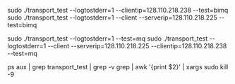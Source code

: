 sudo ./transport_test --logtostderr=1 --clientip=128.110.218.238 --test=bimq
sudo ./transport_test --logtostderr=1 --client --serverip=128.110.218.225 --test=bimq

sudo ./transport_test --logtostderr=1 --test=mq
sudo ./transport_test --logtostderr=1 --client --serverip=128.110.218.225 --clientip=128.110.218.238 --test=mq

ps aux | grep transport_test | grep -v grep | awk '{print $2}' | xargs sudo kill -9